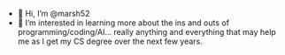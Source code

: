 - 👋 Hi, I’m @marsh52 
- 👀 I’m interested in learning more about the ins and outs of programming/coding/AI... really anything and everything that may help me as I get my CS degree over the next few years.


<!---
marsh52/marsh52 is a ✨ special ✨ repository because its `README.md` (this file) appears on your GitHub profile.
You can click the Preview link to take a look at your changes.
--->
